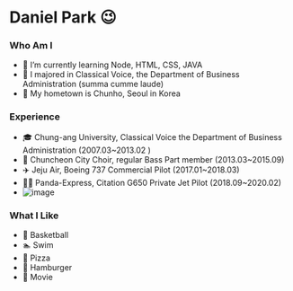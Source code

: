 # Daniel Park 😉

### Who Am I
- 🌱 I’m currently learning Node, HTML, CSS, JAVA
- 🥇 I majored in Classical Voice, the Department of Business Administration (summa cumme laude)
- 🚅 My hometown is Chunho, Seoul in Korea

### Experience
- 🎓 Chung-ang University, Classical Voice the Department of Business Administration (2007.03~2013.02 )
- 🎵 Chuncheon City Choir, regular Bass Part member (2013.03~2015.09)
- ✈️ Jeju Air, Boeing 737 Commercial Pilot (2017.01~2018.03)
- 👨‍✈ Panda-Express, Citation G650 Private Jet Pilot (2018.09~2020.02)
- ![image](https://github.com/seokeunpark/seokeunpark/assets/145525099/fc253b16-2f31-4876-96ae-68efc19979e0)


### What I Like
- 🏀 Basketball
- 🏊 Swim
- 🍕 Pizza
- 🍔 Hamburger
- 🎥 Movie
